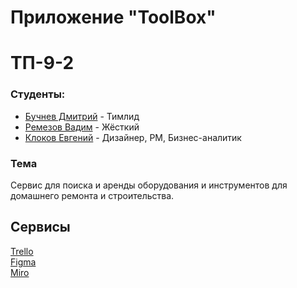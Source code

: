 # Приложение "ToolBox"

# ТП-9-2

### Студенты:
- [Бучнев Дмитрий](https://github.com/BuchnevDmitry) - Тимлид
- [Ремезов Вадим](https://github.com/e9nchrv) - Жёсткий
- [Клоков Евгений](https://github.com/bitchofson) - Дизайнер, PM, Бизнес-аналитик
  
### Тема
Сервис для поиска и аренды оборудования и инструментов для домашнего ремонта и строительства.

## Сервисы
  [Trello](https://trello.com/invite/b/PzubQP0v/ATTIffc118891697d03dd6abdd6dcaeeff34C9B002A3/тп-92)\
  [Figma](https://www.figma.com/file/b1cB5xFWFMcpCHpYBF1Oxz/tp-9.2?type=design&mode=design&t=Bu2FpO7ULpbCLKJd-1)\
  [Miro](https://miro.com/app/dashboard/)
